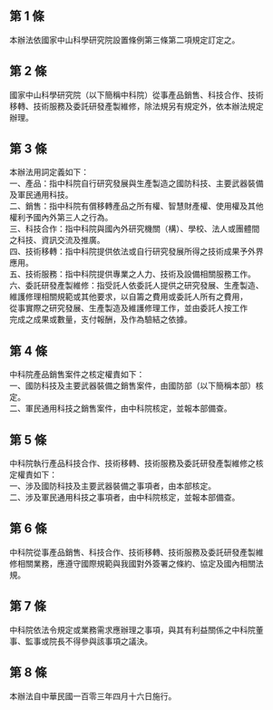 第 1 條
-------
本辦法依國家中山科學研究院設置條例第三條第二項規定訂定之。

第 2 條
-------
國家中山科學研究院（以下簡稱中科院）從事產品銷售、科技合作、技術  
移轉、技術服務及委託研發產製維修，除法規另有規定外，依本辦法規定  
辦理。

第 3 條
-------
本辦法用詞定義如下：  
一、產品：指中科院自行研究發展與生產製造之國防科技、主要武器裝備  
    及軍民通用科技。  
二、銷售：指中科院有償移轉產品之所有權、智慧財產權、使用權及其他  
    權利予國內外第三人之行為。  
三、科技合作：指中科院與國內外研究機關（構）、學校、法人或團體間  
    之科技、資訊交流及推廣。  
四、技術移轉：指中科院提供依法或自行研究發展所得之技術成果予外界  
    應用。  
五、技術服務：指中科院提供專業之人力、技術及設備相關服務工作。  
六、委託研發產製維修：指受託人依委託人提供之研究發展、生產製造、  
    維護修理相關規範或其他要求，以自籌之費用或委託人所有之費用，  
    從事實際之研究發展、生產製造及維護修理工作，並由委託人按工作  
    完成之成果或數量，支付報酬，及作為驗結之依據。

第 4 條
-------
中科院產品銷售案件之核定權責如下：  
一、國防科技及主要武器裝備之銷售案件，由國防部（以下簡稱本部）核  
    定。  
二、軍民通用科技之銷售案件，由中科院核定，並報本部備查。

第 5 條
-------
中科院執行產品科技合作、技術移轉、技術服務及委託研發產製維修之核  
定權責如下：  
一、涉及國防科技及主要武器裝備之事項者，由本部核定。  
二、涉及軍民通用科技之事項者，由中科院核定，並報本部備查。

第 6 條
-------
中科院從事產品銷售、科技合作、技術移轉、技術服務及委託研發產製維  
修相關業務，應遵守國際規範與我國對外簽署之條約、協定及國內相關法  
規。

第 7 條
-------
中科院依法令規定或業務需求應辦理之事項，與其有利益關係之中科院董  
事、監事或院長不得參與該事項之議決。

第 8 條
-------
本辦法自中華民國一百零三年四月十六日施行。

